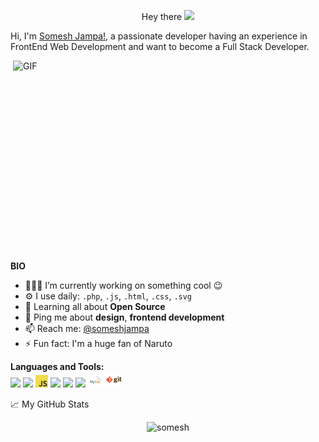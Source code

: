<p align="center"> Hey there <img src="https://media.giphy.com/media/hvRJCLFzcasrR4ia7z/giphy.gif" width="25px" />
 
 

Hi, I'm [Somesh Jampa!](https://somesh526.github.io/someshportfolio.github.io/), a passionate developer having an experience in FrontEnd Web Development and want to become a Full Stack Developer.

  <img align="right" alt="GIF" src="https://github.com/abhisheknaiidu/abhisheknaiidu/blob/master/code.gif?raw=true" width="500" height="320" />
  
**BIO**

- 👨🏽‍💻 I’m currently working on something cool :wink:
- ⚙️ I use daily: `.php`, `.js`, `.html`, `.css`, `.svg`
- 🌱 Learning all about **Open Source**
- 💬 Ping me about **design**, **frontend development**
- 📫 Reach me: [@someshjampa](https://www.linkedin.com/in/someshjampa/)
- ⚡️ Fun fact: I'm a huge fan of Naruto

**Languages and Tools:**  
<code><img height="25" src="https://devicons.github.io/devicon/devicon.git/icons/html5/html5-original-wordmark.svg"></code>
<code><img height="25" src="https://devicons.github.io/devicon/devicon.git/icons/css3/css3-original-wordmark.svg"></code>
<code><img height="20" src="https://raw.githubusercontent.com/github/explore/80688e429a7d4ef2fca1e82350fe8e3517d3494d/topics/javascript/javascript.png"></code>
<code><img height="25" src="https://devicon.dev/devicon.git/icons/php/php-original.svg"></code>
<code><img height="25" src="https://devicons.github.io/devicon/devicon.git/icons/c/c-original.svg"></code>
<code><img height="25" src="https://devicon.dev/devicon.git/icons/java/java-original.svg"></code>
<code><img height="25" src="https://raw.githubusercontent.com/github/explore/80688e429a7d4ef2fca1e82350fe8e3517d3494d/topics/mysql/mysql.png"></code>
<code><img height="25" src="https://raw.githubusercontent.com/github/explore/80688e429a7d4ef2fca1e82350fe8e3517d3494d/topics/git/git.png"></code>

📈 My GitHub Stats

<p align="center"> <img src="https://github-readme-stats.vercel.app/api?username=somesh526&show_icons=true&theme=radical" alt="somesh" />

